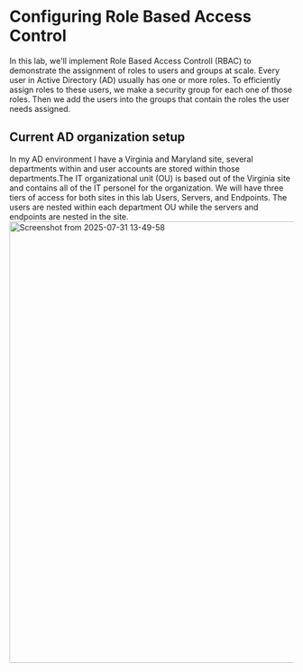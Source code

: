 # Configuring Role Based Access Control

In this lab, we'll implement Role Based Access Controll (RBAC) to demonstrate the assignment of roles to users and groups at scale. Every user in Active Directory (AD) usually has one or more roles. To efficiently assign roles to these users, we make a security group for each one of those roles. Then we add the users into the groups that contain the roles the user needs assigned.

## Current AD organization setup
In my AD environment I have a Virginia and Maryland site, several departments within and user accounts are stored within those departments.The IT organizational unit (OU) is based out of the Virginia site and contains all of the IT personel for the organization. We will have three tiers of access for both sites in this lab Users, Servers, and Endpoints. The users are nested within each department OU while the servers and endpoints are nested in the site.
<img width="1039" height="782" alt="Screenshot from 2025-07-31 13-49-58" src="https://github.com/user-attachments/assets/24f1d848-34ee-4c5a-bad8-10254c5d83dd" />



























